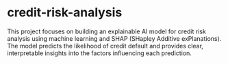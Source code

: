 # credit-risk-analysis
This project focuses on building an explainable AI model for credit risk analysis using machine learning and SHAP (SHapley Additive exPlanations). The model predicts the likelihood of credit default and provides clear, interpretable insights into the factors influencing each prediction.
